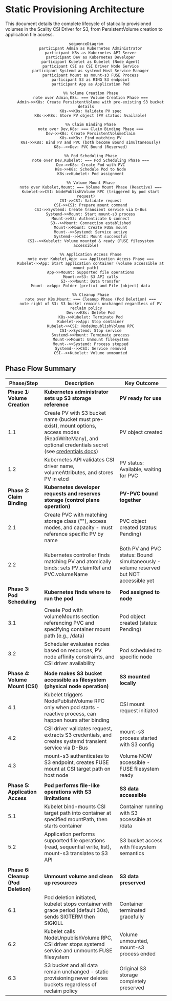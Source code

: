 # Static Provisioning Architecture

This document details the complete lifecycle of statically provisioned volumes in the Scality CSI Driver for S3, from PersistentVolume creation to application file access.

<div align="center">

```mermaid
sequenceDiagram
    participant Admin as Kubernetes Administrator
    participant K8s as Kubernetes API Server
    participant Dev as Kubernetes Developer
    participant Kubelet as Kubelet (Node Agent)
    participant CSI as CSI Driver Node Service
    participant Systemd as systemd Host Service Manager
    participant Mount as mount-s3 FUSE Process
    participant S3 as RING S3 endpoint
    participant App as Application Pod

    %% Volume Creation Phase
    note over Admin,K8s: === Volume Creation Phase ===
    Admin->>K8s: Create PersistentVolume with pre-existing S3 bucket details
    K8s->>K8s: Validate PV spec
    K8s->>K8s: Store PV object (PV status: Available)

    %% Claim Binding Phase
    note over Dev,K8s: === Claim Binding Phase ===
    Dev->>K8s: Create PersistentVolumeClaim
    K8s->>K8s: Find matching PV
    K8s->>K8s: Bind PV and PVC (both become Bound simultaneously)
    K8s-->>Dev: PVC Bound (Reserved)

    %% Pod Scheduling Phase
    note over Dev,Kubelet: === Pod Scheduling Phase ===
    Dev->>K8s: Create Pod with PVC
    K8s->>K8s: Schedule Pod to Node
    K8s->>Kubelet: Pod assignment

    %% Volume Mount Phase
    note over Kubelet,Mount: === Volume Mount Phase (Reactive) ===
    Kubelet->>CSI: NodePublishVolume RPC (triggered by pod start request)
    CSI->>CSI: Validate request
    CSI->>CSI: Prepare mount command
    CSI->>Systemd: Create transient service via D-Bus
    Systemd->>Mount: Start mount-s3 process
    Mount->>S3: Authenticate & connect
    S3-->>Mount: Connection established
    Mount->>Mount: Create FUSE mount
    Mount-->>Systemd: Service active
    Systemd-->>CSI: Mount successful
    CSI-->>Kubelet: Volume mounted & ready (FUSE filesystem accessible)

    %% Application Access Phase
    note over Kubelet,App: === Application Access Phase ===
    Kubelet->>App: Start application container (volume accessible at mount path)
    App->>Mount: Supported file operations
    Mount->>S3: S3 API calls
    S3-->>Mount: Data transfer
    Mount-->>App: Folder (prefix) and File (object) data

    %% Cleanup Phase
    note over K8s,Mount: === Cleanup Phase (Pod Deletion) ===
    note right of S3: S3 bucket remains unchanged regardless of PV reclaim policy
    Dev->>K8s: Delete Pod
    K8s->>Kubelet: Terminate Pod
    Kubelet->>App: Stop container
    Kubelet->>CSI: NodeUnpublishVolume RPC
    CSI->>Systemd: Stop service
    Systemd->>Mount: Terminate process
    Mount->>Mount: Unmount filesystem
    Mount-->>Systemd: Process stopped
    Systemd-->>CSI: Service removed
    CSI-->>Kubelet: Volume unmounted
```

</div>

## Phase Flow Summary

| Phase/Step | Description | Key Outcome |
|------------|-------------|-------------|
| **Phase 1: Volume Creation** | **Kubernetes administrator sets up S3 storage reference** | **PV ready for use** |
| 1.1 | Create PV with S3 bucket name (bucket must pre-exist), mount options, access modes (ReadWriteMany), and optional credentials secret (see [credentials docs](./ring-s3-credentials-management/static-provisioning-credentials-management.md)) | PV object created |
| 1.2 | Kubernetes API validates CSI driver name, volumeAttributes, and stores PV in etcd | PV status: Available, waiting for PVC |
| **Phase 2: Claim Binding** | **Kubernetes developer requests and reserves storage (control plane operation)** | **PV-PVC bound together** |
| 2.1 | Create PVC with matching storage class (""), access modes, and capacity - must reference specific PV by name | PVC object created (status: Pending) |
| 2.2 | Kubernetes controller finds matching PV and atomically binds: sets PV.claimRef and PVC.volumeName | Both PV and PVC status: Bound simultaneously - volume reserved but NOT accessible yet |
| **Phase 3: Pod Scheduling** | **Kubernetes finds where to run the pod** | **Pod assigned to node** |
| 3.1 | Create Pod with volumeMounts section referencing PVC and specifying container mount path (e.g., /data) | Pod object created (status: Pending) |
| 3.2 | Scheduler evaluates nodes based on resources, PV node affinity constraints, and CSI driver availability | Pod scheduled to specific node |
| | | |
| **Phase 4: Volume Mount (CSI)** | **Node makes S3 bucket accessible as filesystem (physical node operation)** | **S3 mounted locally** |
| 4.1 | Kubelet triggers NodePublishVolume RPC only when pod starts - reactive process, can happen hours after binding | CSI mount request initiated |
| 4.2 | CSI driver validates request, extracts S3 credentials, and creates systemd transient service via D-Bus | mount-s3 process started with S3 config |
| 4.3 | mount-s3 authenticates to S3 endpoint, creates FUSE mount at CSI target path on host node | Volume NOW accessible - FUSE filesystem ready |
| | | |
| **Phase 5: Application Access** | **Pod performs file-like operations with S3 limitations** | **S3 data accessible** |
| 5.1 | Kubelet bind-mounts CSI target path into container at specified mountPath, then starts container | Container running with S3 accessible at /data |
| 5.2 | Application performs supported file operations (read, sequential write, list), mount-s3 translates to S3 API | S3 bucket access with filesystem semantics |
| | | |
| **Phase 6: Cleanup (Pod Deletion)** | **Unmount volume and clean up resources** | **S3 data preserved** |
| 6.1 | Pod deletion initiated, kubelet stops container with grace period (default 30s), sends SIGTERM then SIGKILL | Container terminated gracefully |
| 6.2 | Kubelet calls NodeUnpublishVolume RPC, CSI driver stops systemd service and unmounts FUSE filesystem | Volume unmounted, mount-s3 process ended |
| 6.3 | S3 bucket and all data remain unchanged - static provisioning never deletes buckets regardless of reclaim policy | Original S3 storage completely preserved |
